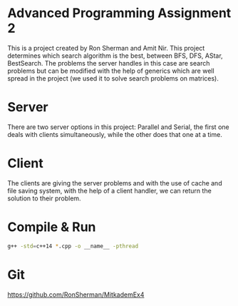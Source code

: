 # Advanced Programming Assignment 2
This is a project created by Ron Sherman and Amit Nir.
This project determines which search algorithm is the best, between BFS, DFS, AStar, BestSearch.
The problems the server handles in this case are search problems but can be modified with the help of generics which are well spread in the project (we used it to solve search problems on matrices).

# Server
There are two server options in this project: Parallel and Serial, the first one deals  with clients simultaneously, while the other does that one at a time.

# Client
The clients are giving the server problems and with the use of cache and file saving system, with the help of a client handler, we can return the solution to their problem.

# Compile & Run
```bash
g++ -std=c++14 *.cpp -o __name__ -pthread
```

# Git 
https://github.com/RonSherman/MitkademEx4
